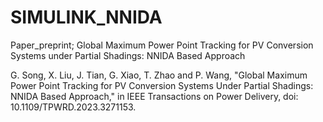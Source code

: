 # SIMULINK_NNIDA

Paper_preprint;
Global Maximum Power Point Tracking for PV Conversion Systems under Partial Shadings: NNIDA Based Approach

G. Song, X. Liu, J. Tian, G. Xiao, T. Zhao and P. Wang, "Global Maximum Power Point Tracking for PV Conversion Systems Under Partial Shadings: NNIDA Based Approach," in IEEE Transactions on Power Delivery, doi: 10.1109/TPWRD.2023.3271153.
